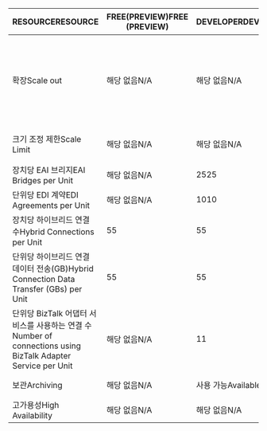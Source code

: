 | <span data-ttu-id="1f5d4-101">RESOURCE</span><span class="sxs-lookup"><span data-stu-id="1f5d4-101">RESOURCE</span></span> | <span data-ttu-id="1f5d4-102">FREE(PREVIEW)</span><span class="sxs-lookup"><span data-stu-id="1f5d4-102">FREE (PREVIEW)</span></span> | <span data-ttu-id="1f5d4-103">DEVELOPER</span><span class="sxs-lookup"><span data-stu-id="1f5d4-103">DEVELOPER</span></span> | <span data-ttu-id="1f5d4-104">BASIC</span><span class="sxs-lookup"><span data-stu-id="1f5d4-104">BASIC</span></span> | <span data-ttu-id="1f5d4-105">표준</span><span class="sxs-lookup"><span data-stu-id="1f5d4-105">STANDARD</span></span> | <span data-ttu-id="1f5d4-106">PREMIUM</span><span class="sxs-lookup"><span data-stu-id="1f5d4-106">PREMIUM</span></span> |
| --- | --- | --- | --- | --- | --- |
| <span data-ttu-id="1f5d4-107">확장</span><span class="sxs-lookup"><span data-stu-id="1f5d4-107">Scale out</span></span> |<span data-ttu-id="1f5d4-108">해당 없음</span><span class="sxs-lookup"><span data-stu-id="1f5d4-108">N/A</span></span> |<span data-ttu-id="1f5d4-109">해당 없음</span><span class="sxs-lookup"><span data-stu-id="1f5d4-109">N/A</span></span> |<span data-ttu-id="1f5d4-110">예, Basic 단위 1개씩 확장</span><span class="sxs-lookup"><span data-stu-id="1f5d4-110">Yes, in increments of 1 Basic Unit</span></span> |<span data-ttu-id="1f5d4-111">예, Standard 단위 1개씩 확장</span><span class="sxs-lookup"><span data-stu-id="1f5d4-111">Yes, in increments of 1 Standard Unit</span></span> |<span data-ttu-id="1f5d4-112">예, Premium 단위 1개씩 확장</span><span class="sxs-lookup"><span data-stu-id="1f5d4-112">Yes, in increments of 1 Premium Unit</span></span> |
| <span data-ttu-id="1f5d4-113">크기 조정 제한</span><span class="sxs-lookup"><span data-stu-id="1f5d4-113">Scale Limit</span></span> |<span data-ttu-id="1f5d4-114">해당 없음</span><span class="sxs-lookup"><span data-stu-id="1f5d4-114">N/A</span></span> |<span data-ttu-id="1f5d4-115">해당 없음</span><span class="sxs-lookup"><span data-stu-id="1f5d4-115">N/A</span></span> |<span data-ttu-id="1f5d4-116">최대 단위 8개</span><span class="sxs-lookup"><span data-stu-id="1f5d4-116">Up to 8 units</span></span> |<span data-ttu-id="1f5d4-117">최대 단위 8개</span><span class="sxs-lookup"><span data-stu-id="1f5d4-117">Up to 8 units</span></span> |<span data-ttu-id="1f5d4-118">최대 단위 8개</span><span class="sxs-lookup"><span data-stu-id="1f5d4-118">Up to 8 units</span></span> |
| <span data-ttu-id="1f5d4-119">장치당 EAI 브리지</span><span class="sxs-lookup"><span data-stu-id="1f5d4-119">EAI Bridges per Unit</span></span> |<span data-ttu-id="1f5d4-120">해당 없음</span><span class="sxs-lookup"><span data-stu-id="1f5d4-120">N/A</span></span> |<span data-ttu-id="1f5d4-121">25</span><span class="sxs-lookup"><span data-stu-id="1f5d4-121">25</span></span> |<span data-ttu-id="1f5d4-122">25</span><span class="sxs-lookup"><span data-stu-id="1f5d4-122">25</span></span> |<span data-ttu-id="1f5d4-123">125</span><span class="sxs-lookup"><span data-stu-id="1f5d4-123">125</span></span> |<span data-ttu-id="1f5d4-124">500</span><span class="sxs-lookup"><span data-stu-id="1f5d4-124">500</span></span> |
| <span data-ttu-id="1f5d4-125">단위당 EDI 계약</span><span class="sxs-lookup"><span data-stu-id="1f5d4-125">EDI Agreements per Unit</span></span> |<span data-ttu-id="1f5d4-126">해당 없음</span><span class="sxs-lookup"><span data-stu-id="1f5d4-126">N/A</span></span> |<span data-ttu-id="1f5d4-127">10</span><span class="sxs-lookup"><span data-stu-id="1f5d4-127">10</span></span> |<span data-ttu-id="1f5d4-128">50</span><span class="sxs-lookup"><span data-stu-id="1f5d4-128">50</span></span> |<span data-ttu-id="1f5d4-129">250</span><span class="sxs-lookup"><span data-stu-id="1f5d4-129">250</span></span> |<span data-ttu-id="1f5d4-130">1000</span><span class="sxs-lookup"><span data-stu-id="1f5d4-130">1000</span></span> |
| <span data-ttu-id="1f5d4-131">장치당 하이브리드 연결 수</span><span class="sxs-lookup"><span data-stu-id="1f5d4-131">Hybrid Connections per Unit</span></span> |<span data-ttu-id="1f5d4-132">5</span><span class="sxs-lookup"><span data-stu-id="1f5d4-132">5</span></span> |<span data-ttu-id="1f5d4-133">5</span><span class="sxs-lookup"><span data-stu-id="1f5d4-133">5</span></span> |<span data-ttu-id="1f5d4-134">10</span><span class="sxs-lookup"><span data-stu-id="1f5d4-134">10</span></span> |<span data-ttu-id="1f5d4-135">50</span><span class="sxs-lookup"><span data-stu-id="1f5d4-135">50</span></span> |<span data-ttu-id="1f5d4-136">100</span><span class="sxs-lookup"><span data-stu-id="1f5d4-136">100</span></span> |
| <span data-ttu-id="1f5d4-137">단위당 하이브리드 연결 데이터 전송(GB)</span><span class="sxs-lookup"><span data-stu-id="1f5d4-137">Hybrid Connection Data Transfer (GBs) per Unit</span></span> |<span data-ttu-id="1f5d4-138">5</span><span class="sxs-lookup"><span data-stu-id="1f5d4-138">5</span></span> |<span data-ttu-id="1f5d4-139">5</span><span class="sxs-lookup"><span data-stu-id="1f5d4-139">5</span></span> |<span data-ttu-id="1f5d4-140">50</span><span class="sxs-lookup"><span data-stu-id="1f5d4-140">50</span></span> |<span data-ttu-id="1f5d4-141">250</span><span class="sxs-lookup"><span data-stu-id="1f5d4-141">250</span></span> |<span data-ttu-id="1f5d4-142">500</span><span class="sxs-lookup"><span data-stu-id="1f5d4-142">500</span></span> |
| <span data-ttu-id="1f5d4-143">단위당 BizTalk 어댑터 서비스를 사용하는 연결 수</span><span class="sxs-lookup"><span data-stu-id="1f5d4-143">Number of connections using BizTalk Adapter Service per Unit</span></span> |<span data-ttu-id="1f5d4-144">해당 없음</span><span class="sxs-lookup"><span data-stu-id="1f5d4-144">N/A</span></span> |<span data-ttu-id="1f5d4-145">1</span><span class="sxs-lookup"><span data-stu-id="1f5d4-145">1</span></span> |<span data-ttu-id="1f5d4-146">2</span><span class="sxs-lookup"><span data-stu-id="1f5d4-146">2</span></span> |<span data-ttu-id="1f5d4-147">5</span><span class="sxs-lookup"><span data-stu-id="1f5d4-147">5</span></span> |<span data-ttu-id="1f5d4-148">25</span><span class="sxs-lookup"><span data-stu-id="1f5d4-148">25</span></span> |
| <span data-ttu-id="1f5d4-149">보관</span><span class="sxs-lookup"><span data-stu-id="1f5d4-149">Archiving</span></span> |<span data-ttu-id="1f5d4-150">해당 없음</span><span class="sxs-lookup"><span data-stu-id="1f5d4-150">N/A</span></span> |<span data-ttu-id="1f5d4-151">사용 가능</span><span class="sxs-lookup"><span data-stu-id="1f5d4-151">Available</span></span> |<span data-ttu-id="1f5d4-152">해당 없음</span><span class="sxs-lookup"><span data-stu-id="1f5d4-152">N/A</span></span> |<span data-ttu-id="1f5d4-153">해당 없음</span><span class="sxs-lookup"><span data-stu-id="1f5d4-153">N/A</span></span> |<span data-ttu-id="1f5d4-154">사용 가능</span><span class="sxs-lookup"><span data-stu-id="1f5d4-154">Available</span></span> |
| <span data-ttu-id="1f5d4-155">고가용성</span><span class="sxs-lookup"><span data-stu-id="1f5d4-155">High Availability</span></span> |<span data-ttu-id="1f5d4-156">해당 없음</span><span class="sxs-lookup"><span data-stu-id="1f5d4-156">N/A</span></span> |<span data-ttu-id="1f5d4-157">해당 없음</span><span class="sxs-lookup"><span data-stu-id="1f5d4-157">N/A</span></span> |<span data-ttu-id="1f5d4-158">사용 가능</span><span class="sxs-lookup"><span data-stu-id="1f5d4-158">Available</span></span> |<span data-ttu-id="1f5d4-159">사용 가능</span><span class="sxs-lookup"><span data-stu-id="1f5d4-159">Available</span></span> |<span data-ttu-id="1f5d4-160">사용 가능</span><span class="sxs-lookup"><span data-stu-id="1f5d4-160">Available</span></span> |

